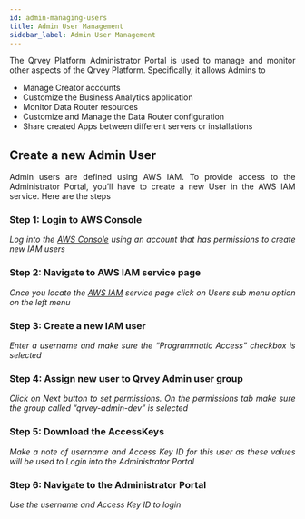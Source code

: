 ```yaml
---
id: admin-managing-users
title: Admin User Management
sidebar_label: Admin User Management
---
```


<div style="text-align: justify">

The Qrvey Platform Administrator Portal is used to manage and monitor other aspects of the Qrvey Platform. Specifically, it allows Admins to

*   Manage Creator accounts
*   Customize the Business Analytics application
*   Monitor Data Router resources
*   Customize and Manage the Data Router configuration
*   Share created Apps between different servers or installations

## Create a new Admin User

Admin users are defined using AWS IAM. To provide access to the Administrator Portal, you’ll have to create a new User in the AWS IAM service. Here are the steps

### Step 1: Login to AWS Console

_Log into the [AWS Console](https://aws.amazon.com/) using an account that has permissions to create new IAM users_

### Step 2: Navigate to AWS IAM service page

_Once you locate the [AWS IAM](https://console.aws.amazon.com/iam/home?#/home) service page click on Users sub menu option on the left menu_

### Step 3: Create a new IAM user

_Enter a username and make sure the “Programmatic Access” checkbox is selected_

### Step 4: Assign new user to Qrvey Admin user group

_Click on Next button to set permissions. On the permissions tab make sure the group called “qrvey-admin-dev” is selected_

### Step 5: Download the AccessKeys

_Make a note of username and Access Key ID for this user as these values will be used to Login into the Administrator Portal_

### Step 6: Navigate to the Administrator Portal

_Use the username and Access Key ID to login_
